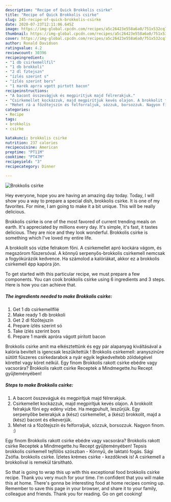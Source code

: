 ```yaml
---
description: "Recipe of Quick Brokkolis csirke"
title: "Recipe of Quick Brokkolis csirke"
slug: 245-recipe-of-quick-brokkolis-csirke
date: 2020-07-23T12:11:06.645Z
image: https://img-global.cpcdn.com/recipes/a5c26423e558a6a0/751x532cq70/brokkolis-csirke-recept-foto.jpg
thumbnail: https://img-global.cpcdn.com/recipes/a5c26423e558a6a0/751x532cq70/brokkolis-csirke-recept-foto.jpg
cover: https://img-global.cpcdn.com/recipes/a5c26423e558a6a0/751x532cq70/brokkolis-csirke-recept-foto.jpg
author: Ronald Davidson
ratingvalue: 4.2
reviewcount: 30396
recipeingredient:
- "1 db csirkemellfil"
- "1 db brokkoli"
- "2 dl fztejszn"
- "ízlés szerint s"
- "ízlés szerint bors"
- "1 marék aprra vgott pirtott bacon"
recipeinstructions:
- "A bacont összevágjuk és megpirítjuk majd félrerakjuk."
- "Csirkemellet kockázzuk, majd megpirítjuk kevés olajon. A brokkolit felrakjuk főni egy edény vízbe. Ha megpuhult, leszűrjük. Egy serpenyőbe belerakjuk a (kész) csirkemellet, a (kész) brokkolit, majd a (kész) bacont és elkeverjük."
- "Mehet rá a főzőtejszín és felforraljuk, sózzuk, borsozzuk. Nagyon finom. :)"
categories:
- Recipe
tags:
- brokkolis
- csirke

katakunci: brokkolis csirke 
nutrition: 237 calories
recipecuisine: American
preptime: "PT11M"
cooktime: "PT47M"
recipeyield: "3"
recipecategory: Dinner

---
```



![Brokkolis csirke](https://img-global.cpcdn.com/recipes/a5c26423e558a6a0/751x532cq70/brokkolis-csirke-recept-foto.jpg)

Hey everyone, hope you are having an amazing day today. Today, I will show you a way to prepare a special dish, brokkolis csirke. It is one of my favorites. For mine, I am going to make it a bit unique. This will be really delicious.

Brokkolis csirke is one of the most favored of current trending meals on earth. It's appreciated by millions every day. It's simple, it's fast, it tastes delicious. They are nice and they look wonderful. Brokkolis csirke is something which I've loved my entire life.

A brokkolit sós vízbe felrakom főni. A csirkemellet apró kockára vágom, és megszórom fűszersóval. A könnyű serpenyős-brokkolis csirkemell nemcsak a fogyókúrázók kedvence. Ha számolod a kalóriákat, akkor ez a brokkolis csirkemell épp kapóra jön.


To get started with this particular recipe, we must prepare a few components. You can cook brokkolis csirke using 6 ingredients and 3 steps. Here is how you can achieve that.

<!--inarticleads1-->

##### The ingredients needed to make Brokkolis csirke:

1. Get 1 db csirkemellfilé
1. Make ready 1 db brokkoli
1. Get 2 dl főzőtejszín
1. Prepare ízlés szerint só
1. Take ízlés szerint bors
1. Prepare 1 marék apróra vágott pirított bacon


Brokkolis csirke amit ma elkésztettünk és egy pár alapanyag kiváltásával a kalória bevitelt is igencsak leszűkítettük ! Brokkolis csirkemell: aranyszínűre sütött fűszeres csirkedarabok a nyár egyik legkedveltebb zöldségével körettel vagy köret nélkül. Egy finom Brokkolis rakott csirke ebédre vagy vacsorára? Brokkolis rakott csirke Receptek a Mindmegette.hu Recept gyűjteményében! 

<!--inarticleads2-->

##### Steps to make Brokkolis csirke:

1. A bacont összevágjuk és megpirítjuk majd félrerakjuk.
1. Csirkemellet kockázzuk, majd megpirítjuk kevés olajon. A brokkolit felrakjuk főni egy edény vízbe. Ha megpuhult, leszűrjük. Egy serpenyőbe belerakjuk a (kész) csirkemellet, a (kész) brokkolit, majd a (kész) bacont és elkeverjük.
1. Mehet rá a főzőtejszín és felforraljuk, sózzuk, borsozzuk. Nagyon finom. :)


Egy finom Brokkolis rakott csirke ebédre vagy vacsorára? Brokkolis rakott csirke Receptek a Mindmegette.hu Recept gyűjteményében! Tepsis brokkolis csirkemell tejfölös szószban - Könnyű, de laktató fogás. Sági Zsófia. brokkolis csirke. Ízletes krémes csirke - kezdőknek is! A csirkemell a brokkolival is remekül társítható. 

So that is going to wrap this up with this exceptional food brokkolis csirke recipe. Thank you very much for your time. I'm confident that you will make this at home. There's gonna be interesting food at home recipes coming up. Remember to save this page in your browser, and share it to your family, colleague and friends. Thank you for reading. Go on get cooking!
